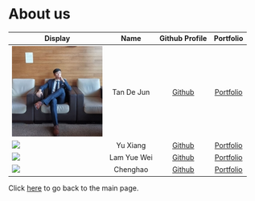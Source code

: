 # About us

Display | Name | Github Profile | Portfolio 
--------|:----:|:--------------:|:---------:
![dejunn_photo](images/dejunnn_display.jpg) | Tan De Jun | [Github](https://github.com/dejunnn) | [Portfolio](team/dejunnn.md)
![](https://via.placeholder.com/100.png?text=Photo) | Yu Xiang | [Github](https://github.com/) | [Portfolio](docs/team/johndoe.md)
![](https://via.placeholder.com/100.png?text=Photo) | Lam Yue Wei | [Github](https://github.com/lamyuewei) | [Portfolio](team/lamyuewei.md)
![](https://via.placeholder.com/100.png?text=Photo) | Chenghao | [Github](https://github.com/DDzuikeai) | [Portfolio](docs/team/johndoe.md)

Click [here](README.md) to go back to the main page.